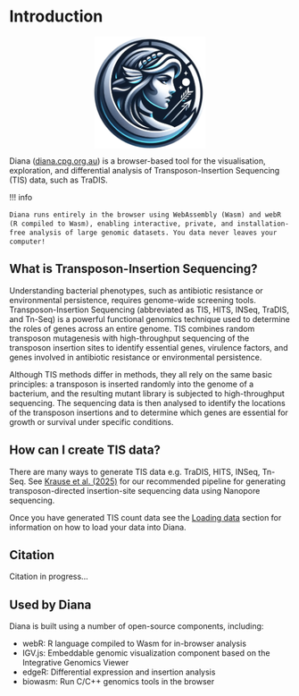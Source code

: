 # Introduction

<img src="./images/logo.webp" alt="logo" width="200" style="align: center; margin: auto; display: block;"/>

Diana ([diana.cpg.org.au](https://diana.cpg.org.au/)) is a browser-based tool for the visualisation, exploration, and differential analysis of Transposon-Insertion Sequencing (TIS) data, such as TraDIS.

!!! info
    
    Diana runs entirely in the browser using WebAssembly (Wasm) and webR (R compiled to Wasm), enabling interactive, private, and installation-free analysis of large genomic datasets. You data never leaves your computer!

## What is Transposon-Insertion Sequencing?

Understanding bacterial phenotypes, such as antibiotic resistance or environmental persistence, requires genome-wide screening tools. Transposon-Insertion Sequencing (abbreviated as TIS, HITS, INSeq, TraDIS, and Tn-Seq) is a powerful functional genomics technique used to determine the roles of genes across an entire genome. TIS combines random transposon mutagenesis with high-throughput sequencing of the transposon insertion sites to identify essential genes, virulence factors, and genes involved in antibiotic resistance or environmental persistence.

Although TIS methods differ in methods, they all rely on the same basic principles: a transposon is inserted randomly into the genome of a bacterium, and the resulting mutant library is subjected to high-throughput sequencing. The sequencing data is then analysed to identify the locations of the transposon insertions and to determine which genes are essential for growth or survival under specific conditions.

## How can I create TIS data?

There are many ways to generate TIS data e.g. TraDIS, HITS, INSeq, Tn-Seq. See [Krause et al. (2025)](https://www.biorxiv.org/content/10.1101/2025.03.03.641140v1.abstract) for our recommended pipeline for generating transposon-directed insertion-site sequencing data using Nanopore sequencing. 

Once you have generated TIS count data see the [Loading data](/docs/data/) section for information on how to load your data into Diana.

## Citation

Citation in progress...

## Used by Diana
Diana is built using a number of open-source components, including:

- webR: R language compiled to Wasm for in-browser analysis
- IGV.js: Embeddable genomic visualization component based on the Integrative Genomics Viewer
- edgeR: Differential expression and insertion analysis
- biowasm: Run C/C++ genomics tools in the browser 
